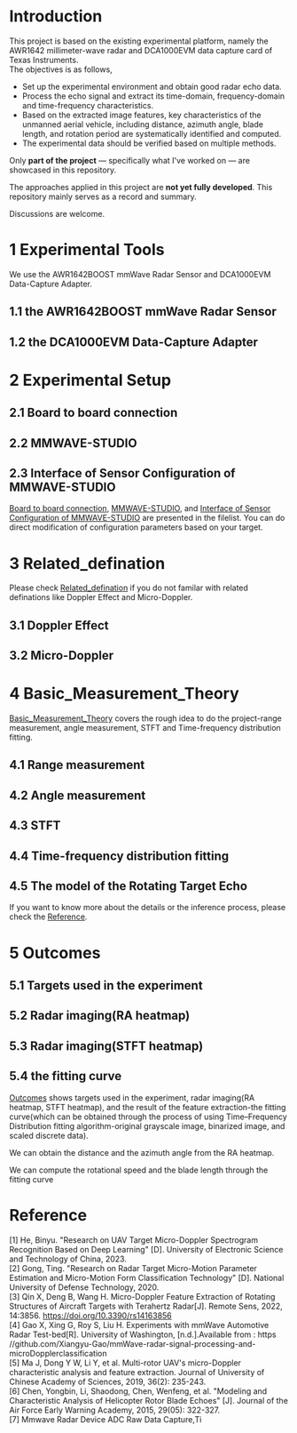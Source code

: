 # Introduction
This project is based on the existing experimental platform, namely the AWR1642 millimeter-wave radar and DCA1000EVM data capture card of Texas Instruments.  
The objectives is as follows,
* Set up the experimental environment and obtain good radar echo data.
* Process the echo signal and extract its time-domain, frequency-domain and time-frequency characteristics.
* Based on the extracted image features, key characteristics of the unmanned aerial vehicle, including distance, azimuth angle, blade length, and rotation period are systematically identified and computed.
* The experimental data should be verified based on multiple methods.

Only **part of the project** — specifically what I've worked on — are showcased in this repository.  

The approaches applied in this project are **not yet fully developed**. This repository mainly serves as a record and summary.  

Discussions are welcome.

# 1 Experimental Tools
We use the AWR1642BOOST mmWave Radar Sensor and DCA1000EVM Data-Capture Adapter.  
## 1.1 the AWR1642BOOST mmWave Radar Sensor

## 1.2 the DCA1000EVM Data-Capture Adapter

# 2 Experimental Setup
## 2.1 Board to board connection

## 2.2 MMWAVE-STUDIO

## 2.3 Interface of Sensor Configuration of MMWAVE-STUDIO
[Board to board connection](./Experimental_Setup/Board%20to%20board%20connection), [MMWAVE-STUDIO](./Experimental_Setup/MMWAVE-STUDIO), and [Interface of Sensor Configuration of MMWAVE-STUDIO](./Experimental_Setup/Interface%20of%20Sensor%20Configuration%20of%20MMWAVE-STUDIO) are presented in the filelist. You can do direct modification of configuration parameters based on your target.

# 3 Related_defination
Please check [Related_defination](./Related_defination) if you do not familar with related definations like Doppler Effect and Micro-Doppler.
## 3.1 Doppler Effect

## 3.2 Micro-Doppler

# 4 Basic_Measurement_Theory
[Basic_Measurement_Theory](./Basic_Measurement_Theory) covers the rough idea to do the project-range measurement, angle measurement, STFT and Time-frequency distribution fitting. 
## 4.1 Range measurement

## 4.2 Angle measurement

## 4.3 STFT

## 4.4 Time-frequency distribution fitting

## 4.5 The model of the Rotating Target Echo

If you want to know more about the details or the inference process, please check the [Reference](#Reference).


# 5 Outcomes
## 5.1 Targets used in the experiment

## 5.2 Radar imaging(RA heatmap)

## 5.3 Radar imaging(STFT heatmap)

## 5.4 the fitting curve

[Outcomes](./Outcomes) shows targets used in the experiment, radar imaging(RA heatmap, STFT heatmap), and the result of the feature extraction-the fitting curve(which can be obtained through the process of using Time–Frequency Distribution fitting algorithm-original grayscale image, binarized image, and scaled discrete data).  

We can obtain the distance and the azimuth angle from the RA heatmap.

We can compute the rotational speed and the blade length through the fitting curve

# Reference
[1] He, Binyu. "Research on UAV Target Micro-Doppler Spectrogram Recognition
Based on Deep Learning" [D]. University of Electronic Science and Technology of
China, 2023.  
[2] Gong, Ting. "Research on Radar Target Micro-Motion Parameter Estimation and
Micro-Motion Form Classification Technology" [D]. National University of Defense
Technology, 2020.  
[3] Qin X, Deng B, Wang H. Micro-Doppler Feature Extraction of Rotating
Structures of Aircraft Targets with Terahertz Radar[J]. Remote Sens, 2022, 14:3856.
https://doi.org/10.3390/rs14163856  
[4] Gao X, Xing G, Roy S, Liu H. Experiments with mmWave Automotive Radar
Test-bed[R]. University of Washington, [n.d.].Available from : https
//github.com/Xiangyu-Gao/mmWave-radar-signal-processing-and-microDopplerclassification  
[5] Ma J, Dong Y W, Li Y, et al. Multi-rotor UAV's micro-Doppler characteristic
analysis and feature extraction. Journal of University of Chinese Academy of
Sciences, 2019, 36(2): 235-243.  
[6] Chen, Yongbin, Li, Shaodong, Chen, Wenfeng, et al. "Modeling and
Characteristic Analysis of Helicopter Rotor Blade Echoes" [J]. Journal of the Air
Force Early Warning Academy, 2015, 29(05): 322-327.  
[7] Mmwave Radar Device ADC Raw Data Capture,Ti















